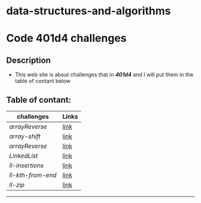 # data-structures-and-algorithms
# Code 401d4 challenges
## Description
- This web site is about challenges that in ***401d4*** and I will put them in the table of contant below
## Table of contant:
**challenges**  | **Links**
  -------------  | -------------
  *arrayReverse* | [link](https://github.com/Hussein-401-advanced-javascript/data-structures-and-algorithms/pull/2)
  *array-shift* | [link](https://github.com/Hussein-401-advanced-javascript/data-structures-and-algorithms/pull/3)
  *arrayReverse* | [link](https://github.com/Hussein-401-advanced-javascript/data-structures-and-algorithms/pull/5)
  *LinkedList* | [link](https://github.com/Hussein-401-advanced-javascript/data-structures-and-algorithms/pull/7)
  *ll-insertions* | [link](https://github.com/Hussein-401-advanced-javascript/data-structures-and-algorithms/pull/11)
  *ll-kth-from-end* | [link](https://github.com/Hussein-401-advanced-javascript/data-structures-and-algorithms/pull/13)
  *ll-zip* | [link](https://github.com/Hussein-401-advanced-javascript/data-structures-and-algorithms/pull/15)

  -----------------------------------------------

